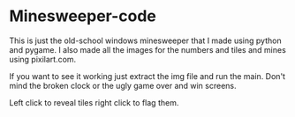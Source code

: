 # Minesweeper-code

This is just the old-school windows minesweeper that I made using python and pygame.
I also made all the images for the numbers and tiles and mines using pixilart.com.

If you want to see it working just extract the img file and run the main. Don't mind the broken clock or the ugly game over and win screens.

Left click to reveal tiles right click to flag them.
